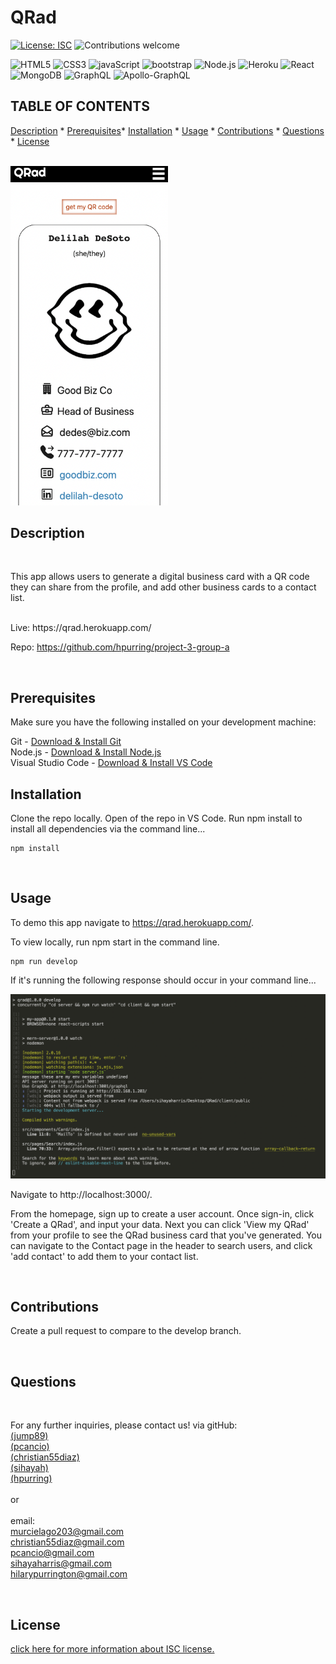 # QRad
  [![License: ISC](https://img.shields.io/badge/License-ISC-blue.svg)](https://opensource.org/licenses/ISC)
  ![Contributions welcome](https://img.shields.io/badge/contributions-welcome-orange.svg)
  <br>
  
   ![HTML5](https://img.shields.io/badge/HTML5-E34F26?style=for-the-badge&logo=html5&logoColor=white)   ![CSS3](https://img.shields.io/badge/CSS3-1572B6?style=for-the-badge&logo=css3&logoColor=white)   ![javaScript](https://img.shields.io/badge/JavaScript-323330?style=for-the-badge&logo=javascript&logoColor=F7DF1E)   ![bootstrap](https://img.shields.io/badge/Bootstrap-563D7C?style=for-the-badge&logo=bootstrap&logoColor=white)   ![Node.js](https://img.shields.io/badge/Node.js-339933?style=for-the-badge&logo=nodedotjs&logoColor=white)   ![Heroku](https://img.shields.io/badge/heroku-%23430098.svg?style=for-the-badge&logo=heroku&logoColor=white)   ![React](https://img.shields.io/badge/React-20232A?style=for-the-badge&logo=react&logoColor=61DAFB)  ![MongoDB](https://img.shields.io/badge/MongoDB-%234ea94b.svg?style=for-the-badge&logo=mongodb&logoColor=white) ![GraphQL](https://img.shields.io/badge/-GraphQL-E10098?style=for-the-badge&logo=graphql&logoColor=white) ![Apollo-GraphQL](https://img.shields.io/badge/-ApolloGraphQL-311C87?style=for-the-badge&logo=apollo-graphql)
  <br>

  ## TABLE OF CONTENTS

  


  [Description](#description) *
  [Prerequisites](*prerequisites)*
  [Installation](#installation) *
  [Usage](#usage) *
  [Contributions](#contributions) *
  [Questions](#questions) *
  [License](#license)

  <br>

   <img width='50%' src= './client/public/qrad-landing.png'> 
  
  <br>

  ## Description

  <br>

  This app allows users to generate a digital business card with a QR code they can share from the profile, and add other business cards to a contact list. 

  <br>
  Live: https://qrad.herokuapp.com/
  <br>

  Repo: https://github.com/hpurring/project-3-group-a

  <br>

  ## Prerequisites

  Make sure you have the following installed on your development machine:

  Git - [Download & Install Git](https://git-scm.com/downloads)
  <br>
  Node.js - [Download & Install Node.js](https://nodejs.org/en/download/)
  <br>
  Visual Studio Code - [Download & Install VS Code](https://code.visualstudio.com/download)
  <br>

  

  ## Installation

  Clone the repo locally. Open of the repo in VS Code. Run npm install to install all dependencies via the command line...

    npm install

  <br>

## Usage

  To demo this app navigate to https://qrad.herokuapp.com/.

  To view locally, run npm start in the command line. 

    npm run develop

  If it's running the following response should occur in your command line...

   <img src= 'code-snippet.png'> 

  Navigate to http://localhost:3000/.

From the homepage, sign up to create a user account. Once sign-in, click 'Create a QRad', and input your data. Next you can click 'View my QRad' from your profile to see the QRad business card that you've generated. You can navigate to the Contact page in the header to search users, and click 'add contact' to add them to your contact list.

  

  <br>

  ## Contributions

  

  Create a pull request to compare to the develop branch.

  <br>

  ## Questions

<br>

  For any further inquiries, please contact us!
   via gitHub: 
<br>[(jump89)](https://github.com/jump89)
<br>[(pcancio)](https://github.com/pcancio)
<br>[(christian55diaz)](https://github.com/christian55diaz) 
<br>[(sihayah)](https://github.com/sihayah) 
<br>[(hpurring)](https://github.com/hpurring) 
<br>
<br>or 
<br>
<br>email: 
<br>murcielago203@gmail.com 
<br>christian55diaz@gmail.com
<br>pcancio@gmail.com
<br>sihayaharris@gmail.com
<br>hilarypurrington@gmail.com
    

  <br>

  

  ## License

  
  
  [click here for more information about ISC license.](https://opensource.org/licenses/ISC)
  

  <br>
  <br>
